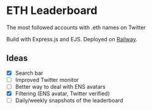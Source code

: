 # ETH Leaderboard

The most followed accounts with .eth names on Twitter

Build with Express.js and EJS. Deployed on [Railway](https://railway.app/).

## Ideas
- [x] Search bar
- [ ] Improved Twitter monitor
- [ ] Better way to deal with ENS avatars
- [x] Filtering (ENS avatar, Twitter verified)
- [ ] Daily/weekly snapshots of the leaderboard